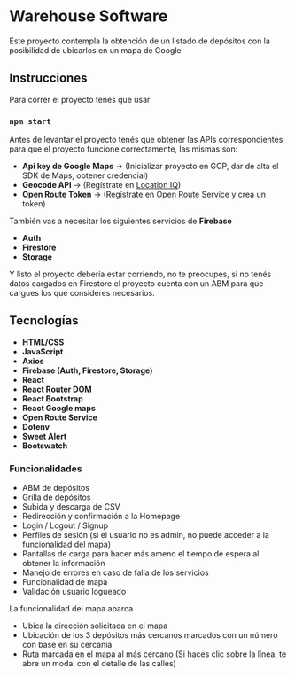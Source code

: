 # Warehouse Software

Este proyecto contempla la obtención de un listado de depósitos con la posibilidad de ubicarlos en un mapa de Google

## Instrucciones

Para correr el proyecto tenés que usar

### `npm start`

Antes de levantar el proyecto tenés que obtener las APIs correspondientes para que el proyecto funcione correctamente, las mismas son:

- **Api key de Google Maps** -> (Inicializar proyecto en GCP, dar de alta el SDK de Maps, obtener credencial)
- **Geocode API** -> (Regístrate en [Location IQ](https://es.locationiq.com/))
- **Open Route Token** -> (Regístrate en [Open Route Service](https://openrouteservice.org/) y crea un token)

También vas a necesitar los siguientes servicios de **Firebase**

- **Auth**
- **Firestore**
- **Storage**

Y listo el proyecto debería estar corriendo, no te preocupes, si no tenés datos cargados en Firestore el proyecto cuenta con un ABM para que cargues los que consideres necesarios.

## Tecnologías

- **HTML/CSS**
- **JavaScript**
- **Axios**
- **Firebase (Auth, Firestore, Storage)**
- **React**
- **React Router DOM**
- **React Bootstrap**
- **React Google maps**
- **Open Route Service**
- **Dotenv**
- **Sweet Alert**
- **Bootswatch**

### Funcionalidades

- ABM de depósitos
- Grilla de depósitos
- Subida y descarga de CSV
- Redirección y confirmación a la Homepage
- Login / Logout / Signup
- Perfiles de sesión (si el usuario no es admin, no puede acceder a la funcionalidad del mapa)
- Pantallas de carga para hacer más ameno el tiempo de espera al obtener la información
- Manejo de errores en caso de falla de los servicios
- Funcionalidad de mapa
- Validación usuario logueado

La funcionalidad del mapa abarca

- Ubica la dirección solicitada en el mapa
- Ubicación de los 3 depósitos más cercanos marcados con un número con base en su cercanía
- Ruta marcada en el mapa al más cercano (Si haces clic sobre la línea, te abre un modal con el detalle de las calles)
